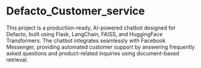 # Defacto_Customer_service
This project is a production-ready, AI-powered chatbot designed for Defacto, built using Flask, LangChain, FAISS, and HuggingFace Transformers. The chatbot integrates seamlessly with Facebook Messenger, providing automated customer support by answering frequently asked questions and product-related inquiries using document-based retrieval.
